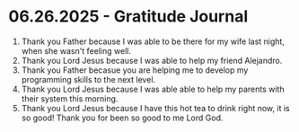 # 06.26.2025 - Gratitude Journal

1. Thank you Father because I was able to be there for my wife last night, when she wasn't feeling well.
2. Thank you Lord Jesus because I was able to help my friend Alejandro.
3. Thank you Father becasue you are helping me to develop my programming skills to the next level.
4. Thank you Lord Jesus because I was able able to help my parents with their system this morning.
5. Thank you Lord Jesus because I have this hot tea to drink right now, it is so good! Thank you for been so good to me Lord God.
